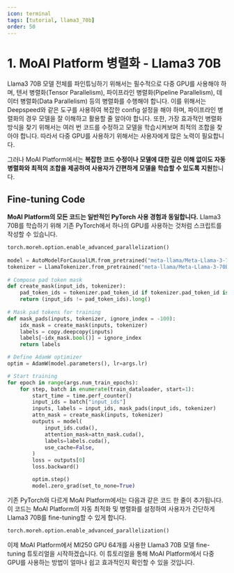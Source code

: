 ```yaml
---
icon: terminal
tags: [tutorial, llama3_70b]
order: 50
---
```


# 1. MoAI Platform 병렬화 - Llama3 70B

Llama3 70B 모델 전체를 파인튜닝하기 위해서는 필수적으로 다중 GPU를 사용해야 하며, 텐서 병렬화(Tensor Parallelism), 파이프라인 병렬화(Pipeline Parallelism), 데이터 병렬화(Data Parallelism) 등의 병렬화를 수행해야 합니다. 이를 위해서는 Deepspeed와 같은 도구를 사용하여 복잡한 config 설정을 해야 하며, 파이프라인 병렬화의 경우 모델을 잘 이해하고 활용할 줄 알아야 합니다. 또한, 가장 효과적인 병렬화 방식을 찾기 위해서는 여러 번 코드를 수정하고 모델을 학습시켜보며 최적의 조합을 찾아야 합니다. 따라서 다중 GPU를 사용하기 위해서는 사용자에게 많은 노력이 필요합니다.

그러나 MoAI Platform에서는 **복잡한 코드 수정이나 모델에 대한 깊은 이해 없이도 자동 병렬화와 최적의 조합을 제공하여 사용자가 간편하게 모델을 학습할 수 있도록 지원**합니다.

## Fine-tuning Code

**MoAI Platform의 모든 코드는 일반적인 PyTorch 사용 경험과 동일합니다.** Llama3 70B를 학습하기 위해 기존 PyTorch에서 하나의 GPU를 사용하는 것처럼 스크립트를 작성할 수 있습니다.

```python
torch.moreh.option.enable_advanced_parallelization()
    
model = AutoModelForCausalLM.from_pretrained("meta-llama/Meta-Llama-3-70B")
tokenizer = LlamaTokenizer.from_pretrained("meta-llama/Meta-Llama-3-70B")
    
# Compose pad token mask
def create_mask(input_ids, tokenizer):
	pad_token_ids = tokenizer.pad_token_id if tokenizer.pad_token_id is not None else tokenizer.eos_token_id
	return (input_ids != pad_token_ids).long() 
			   
# Mask pad tokens for training
def mask_pads(inputs, tokenizer, ignore_index = -100):
	idx_mask = create_mask(inputs, tokenizer)
	labels = copy.deepcopy(inputs)
	labels[~idx_mask.bool()] = ignore_index
	return labels

# Define AdamW optimizer
optim = AdamW(model.parameters(), lr=args.lr)

# Start training
for epoch in range(args.num_train_epochs):
	for step, batch in enumerate(train_dataloader, start=1):
		start_time = time.perf_counter()
		input_ids = batch["input_ids"]
		inputs, labels = input_ids, mask_pads(input_ids, tokenizer)
		attn_mask = create_mask(inputs, tokenizer)
		outputs = model(
			input_ids.cuda(),
			attention_mask=attn_mask.cuda(),
			labels=labels.cuda(),
			use_cache=False,
		)
		loss = outputs[0]
		loss.backward()

		optim.step()
		model.zero_grad(set_to_none=True)
```

기존 PyTorch와 다르게 MoAI Platform에서는 다음과 같은 코드 한 줄이 추가됩니다. 이 코드는 MoAI Platform의 자동 최적화 및 병렬화를 설정하여 사용자가 간단하게 Llama3 70B를 fine-tuning할 수 있게 합니다.

```python
torch.moreh.option.enable_advanced_parallelization()
```

이제 MoAI Platform에서 MI250 GPU 64개를 사용한 Llama3 70B 모델 fine-tuning 튜토리얼을 시작하겠습니다. 이 튜토리얼을 통해 MoAI Platform에서 다중 GPU를 사용하는 방법이 얼마나 쉽고 효과적인지 확인할 수 있을 것입니다.
